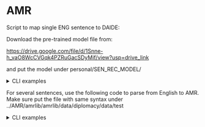 # AMR



Script to map single ENG sentence to DAIDE:

Download the pre-trained model file from:

https://drive.google.com/file/d/1Snne-h_vaO8WcCVGqk4PZRuGacSDyMif/view?usp=drive_link

and put the model under personal/SEN_REC_MODEL/

<details>
<summary>CLI examples</summary>
```
python single.py --english "I propose ally between us" --sender "Russia" --recipient "Turkey"
``` 
</details>

For several sentences, use the following code to parse from English to AMR. Make sure put the file with same syntax under ../AMR/amrlib/amrlib/data/diplomacy/data/test

<details>
<summary>CLI examples</summary>
```
cd ../AMR/amrlib/scripts/33_Model_Parse_XFM\
  
python 10_Collect_AMR_Data.py

python 22_Test_Model.py
``` 
</details>


<details>
<summary>CLI examples</summary>

```
cd DiplomacyAMR/annotations
../code/amrtodaide.py -i dip-all-amr-smosher.txt --max 10
../code/amrtodaide.py -i dip-all-amr-smosher.txt -o dip-all-amr-daide-smosher.txt -j dip-all-amr-daide-smosher.jsonl
``` 
</details>
